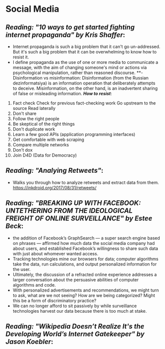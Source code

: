 # Social Media

## *Reading: "10 ways to get started fighting internet propaganda" by Kris Shaffer*:
- Internet propaganda is such a big problem that it can't go un-addressed. But it's such a big problem that it can be overwhelming to know how to resist it.
- I define propaganda as the use of one or more media to communicate a message, with the aim of changing someone's mind or actions via psychological manipulation, rather than reasoned discourse.
**- Disinformation vs misinformation: Disinformation (from the Russian dezinformatsiya) is an information operation that deliberately attempts to deceive. Misinformation, on the other hand, is an inadvertent sharing of false or misleading information.
**_How to resist_**:
1. Fact check
Check for previous fact-checking work
Go upstream to the source
Read laterally
2. Don't share
3. Follow the right people
4. Be skeptical of the right things
5. Don't duplicate work
6. Learn a few good APIs (application programming interfaces)
7. Get comfortable with web scraping
8. Compare multiple networks
9. Don't dox
10. Join D4D (Data for Democracy)

## *Reading: "Analying Retweets"*:
- Walks you through how to analyze retweets and extract data from them. https://inkdroid.org/2017/08/31/retweets/

## *Reading: "BREAKING UP WITH FACEBOOK: UNTETHERING FROM THE IDEOLOGICAL FREIGHT OF ONLINE SURVEILLANCE" by Estee Beck*:
- the addition of Facebook’s GraphSearch — a super search engine based on phrases — affirmed how much data the social media company had about users, and established Facebook’s willingness to share such data with just about whomever wanted access. 
- Tracking technologies mine our browsers for data; computer algorithms take the data, run calculations, and output personalized information for the user.
- Ultimately, the discussion of a refracted online experience addresses a larger conversation about the persuasive abilities of computer algorithms and code. 
- With personalized advertisements and recommendations, we might turn to ask, what are we not seeing? How are we being categorized? Might this be a form of discriminatory practice?
- We can no longer afford to sit passively by while surveillance technologies harvest our data because there is too much at stake.

## *Reading: "Wikipedia Doesn’t Realize It's the Developing World’s Internet Gatekeeper" by Jason Koebler*:


